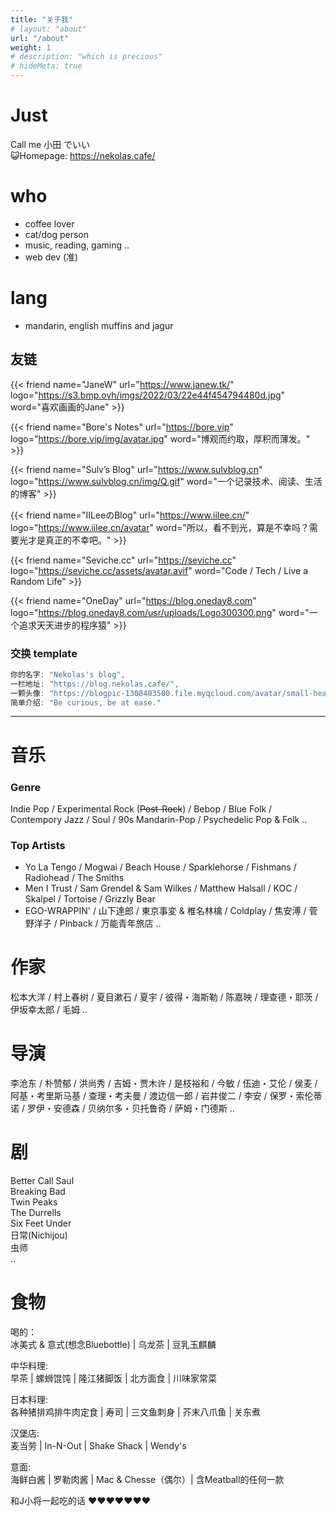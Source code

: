 ```yaml
---
title: "关于我"
# layout: "about"
url: "/about"
weight: 1
# description: "which is precious"
# hideMeta: true
---
```

# Just
Call me 小田 でいい  
😺Homepage: https://nekolas.cafe/   
# who 
- coffee lover
- cat/dog person  
- music, reading, gaming .. 
- web dev (准)   
# lang
- mandarin, english muffins and jagur
## 友链

{{< friend name="JaneW" url="https://www.janew.tk/" logo="https://s3.bmp.ovh/imgs/2022/03/22e44f454794480d.jpg" word="喜欢画画的Jane" >}}

{{< friend name="Bore's Notes" url="https://bore.vip" logo="https://bore.vip/img/avatar.jpg" word="博观而约取，厚积而薄发。" >}}

{{< friend name="Sulv’s Blog" url="https://www.sulvblog.cn" logo="https://www.sulvblog.cn/img/Q.gif" word="一个记录技术、阅读、生活的博客" >}}

{{< friend name="IILeeのBlog" url="https://www.iilee.cn/" logo="https://www.iilee.cn/avatar" word="所以，看不到光，算是不幸吗？需要光才是真正的不幸吧。" >}}

{{< friend name="Seviche.cc" url="https://seviche.cc" logo="https://seviche.cc/assets/avatar.avif" word="Code / Tech /  Live a Random Life" >}}

{{< friend name="OneDay" url="https://blog.oneday8.com" logo="https://blog.oneday8.com/usr/uploads/Logo300300.png" word="一个追求天天进步的程序猿" >}}


### 交换 template
```java
你的名字: "Nekolas's blog",
一栏地址: "https://blog.nekolas.cafe/",
一颗头像: "https://blogpic-1308403500.file.myqcloud.com/avatar/small-head-king.jpg",
简单介绍: "Be curious, be at ease."
```

---

# 音乐
### Genre
Indie Pop / Experimental Rock (~~Post-Rock~~) / Bebop / Blue Folk / Contempory Jazz / Soul / 90s Mandarin-Pop / Psychedelic Pop & Folk ..
### Top Artists
- Yo La Tengo / Mogwai / Beach House / Sparklehorse / Fishmans / Radiohead / The Smiths 
- Men I Trust / Sam Grendel & Sam Wilkes / Matthew Halsall / KOC / Skalpel / Tortoise / Grizzly Bear  
- EGO-WRAPPIN' / 山下達郎 / 東京事変 & 椎名林檎 / Coldplay / 焦安溥 / 菅野洋子 / Pinback / 万能青年旅店 ..

# 作家
松本大洋 / 村上春树 / 夏目漱石 / 夏宇 / 彼得・海斯勒 / 陈嘉映 / 理查德・耶茨 / 伊坂幸太郎 / 毛姆 ..

# 导演
李沧东 / 朴赞郁 / 洪尚秀 / 吉姆・贾木许 / 是枝裕和 / 今敏 / 伍迪・艾伦 / 侯麦 / 阿基・考里斯马基 / 查理・考夫曼 / 渡边信一郎 / 岩井俊二 / 李安 / 保罗・索伦蒂诺 / 罗伊・安德森 / 贝纳尔多・贝托鲁奇 / 萨姆・门德斯 ..

# 剧
Better Call Saul  
Breaking Bad  
Twin Peaks  
The Durrells  
Six Feet Under  
日常(Nichijou)  
虫师  
..
# 食物

喝的：  
冰美式 & 意式(想念Bluebottle) | 乌龙茶 | 豆乳玉麒麟  

中华料理:  
早茶 | 螺蛳馄饨 | 隆江猪脚饭 | 北方面食 | 川味家常菜    

日本料理:  
各种猪排鸡排牛肉定食 | 寿司 | 三文鱼刺身 | 芥末八爪鱼 | 关东煮   

汉堡店:   
麦当劳 | In-N-Out | Shake Shack | Wendy's    

意面:   
海鲜白酱 | 罗勒肉酱 | Mac & Chesse（偶尔）| 含Meatball的任何一款     

和J小将一起吃的话 ♥♥♥♥♥♥♥
